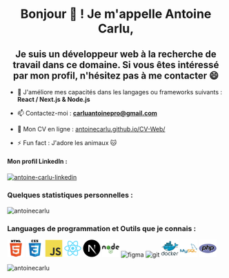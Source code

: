 <h1 align="center">Bonjour 👋 ! Je m'appelle Antoine Carlu,</h1>
<h2 align="center">Je suis un développeur web à la recherche de travail dans ce domaine. Si vous êtes intéressé par mon profil, n'hésitez pas à me contacter 😄</h2>

- 🌱 J'améliore mes capacités dans les langages ou frameworks suivants : **React / Next.js & Node.js**

- 📫 Contactez-moi : **carluantoinepro@gmail.com**

- 📄 Mon CV en ligne : <a href="https://antoinecarlu.github.io/CV-Web/" target="_blank">antoinecarlu.github.io/CV-Web/</a>

- ⚡ Fun fact : J'adore les animaux 🐱

<h4 align="left">Mon profil LinkedIn : </h4>
<p align="left">
<a href="https://linkedin.com/in/antoine-carlu-703904269/" target="_blank"><img align="center" src="https://raw.githubusercontent.com/rahuldkjain/github-profile-readme-generator/master/src/images/icons/Social/linked-in-alt.svg" alt="antoine-carlu-linkedin" height="30" width="40" /></a>
</p>

<h3 align="left">Quelques statistiques personnelles : </h3>
<p><img align="center" src="https://github-readme-streak-stats.herokuapp.com/?user=antoinecarlu&theme=dark" alt="antoinecarlu" width="400" height="auto" /></p>

<h3 align="left">Languages de programmation et Outils que je connais : </h3>
<p align="left"> <img src="https://raw.githubusercontent.com/devicons/devicon/master/icons/html5/html5-original-wordmark.svg" alt="html5" width="40" height="40"/> <img src="https://raw.githubusercontent.com/devicons/devicon/master/icons/css3/css3-original-wordmark.svg" alt="css3" width="40" height="40"/> <img src="https://raw.githubusercontent.com/devicons/devicon/master/icons/javascript/javascript-original.svg" alt="javascript" width="40" height="40"/> <img src="https://raw.githubusercontent.com/devicons/devicon/master/icons/react/react-original.svg" alt="react" width="40" height="40"/> <img src="https://raw.githubusercontent.com/devicons/devicon/master/icons/nextjs/nextjs-original.svg" alt="nextjs" width="40" height="40"/> <img src="https://raw.githubusercontent.com/devicons/devicon/master/icons/nodejs/nodejs-original-wordmark.svg" alt="nodejs" width="40" height="40"/> <img src="https://www.vectorlogo.zone/logos/figma/figma-icon.svg" alt="figma" width="40" height="40"/> <img src="https://www.vectorlogo.zone/logos/git-scm/git-scm-icon.svg" alt="git" width="40" height="40"/> <img src="https://raw.githubusercontent.com/devicons/devicon/master/icons/docker/docker-original-wordmark.svg" alt="docker" width="40" height="40"/> <img src="https://raw.githubusercontent.com/devicons/devicon/master/icons/mysql/mysql-original-wordmark.svg" alt="mysql" width="40" height="40"/> <img src="https://raw.githubusercontent.com/devicons/devicon/master/icons/php/php-original.svg" alt="php" width="40" height="40"/> </p>

<p><img align="left" src="https://github-readme-stats.vercel.app/api/top-langs?username=antoinecarlu&show_icons=true&theme=dark&locale=en&layout=compact" alt="antoinecarlu" /></p>
